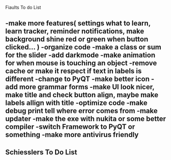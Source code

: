 Fiaults To do List

-make more features( settings what to learn, learn tracker, reminder notifications, make background shine red or green when button clicked... )
-organize code
-make a class or sum for the slider
-add darkmode
-make animation for when mouse is touching an object
-remove cache or make it respect if text in labels is different
-change to PyQT
-make better icon
-add more grammar forms
-make UI look nicer, make title and check button align, maybe make labels allign with title
-optimize code
-make debug print tell where error comes from
-make updater
-make the exe with nukita or some better compiler
-switch Framework to PyQT or something
-make more antivirus friendly
-----------------------------------------------
Schiesslers To Do List
-----------------------------------------------